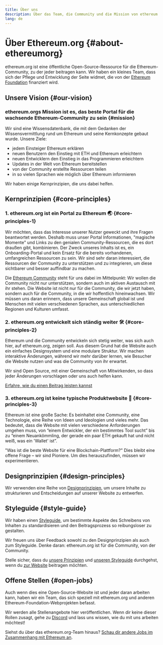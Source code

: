 ```yaml
---
title: Über uns
description: Über das Team, die Community und die Mission von ethereum.org
lang: de
---
```


# Über Ethereum.org \{#about-ethereumorg}

ethereum.org ist eine öffentliche Open-Source-Ressource für die Ethereum-Community, zu der jeder beitragen kann. Wir haben ein kleines Team, dass sich der Pflege und Entwicklung der Seite widmet, die von der [Ethereum Foundation](/foundation/) finanziert wird.

## Unsere Vision \{#our-vision}

### ethereum.orgs Mission ist es, das beste Portal für die wachsende Ethereum-Community zu sein \{#mission}

Wir sind eine Wissensdatenbank, die mit dem Gedanken der Wissensvermittlung rund um Ethereum und seine Kernkonzepte gebaut wurde. Unsere Ziele:

- jedem Einsteiger Ethereum erklären
- neuen Benutzern den Einstieg mit ETH und Ethereum erleichtern
- neuen Entwicklern den Einstieg in das Programmieren erleichtern
- Updates in der Welt von Ethereum bereitstellen
- von der Community erstellte Ressourcen teilen
- in so vielen Sprachen wie möglich über Ethereum informieren

Wir haben einige Kernprinzipien, die uns dabei helfen.

## Kernprinzipien \{#core-principles}

### 1. ethereum.org ist ein Portal zu Ethereum 🌏 \{#core-principles-1}

Wir möchten, dass das Interesse unserer Nutzer geweckt und ihre Fragen beantwortet werden. Deshalb muss unser Portal Informationen, "magische Momente" und Links zu den genialen Community-Ressourcen, die es dort draußen gibt, kombinieren. Der Zweck unseres Inhalts ist es, ein Onboarding-Portal und kein Ersatz für die bereits vorhandenen, umfangreichen Ressourcen zu sein. Wir sind sehr daran interessiert, die Ressourcen der Community zu unterstützen und zu integrieren, um diese sichtbarer und besser auffindbar zu machen.

Die [ Ethereum Community](/community/) steht für uns dabei im Mittelpunkt: Wir wollen die Community nicht nur unterstützen, sondern auch im aktiven Austausch mit ihr stehen. Die Website ist nicht nur für die Community, die wir jetzt haben, sondern auch für die Community, in die wir hoffentlich hineinwachsen. Wir müssen uns daran erinnern, dass unsere Gemeinschaft global ist und Menschen mit vielen verschiedenen Sprachen, aus unterschiedlichen Regionen und Kulturen umfasst.

### 2. ethereum.org entwickelt sich ständig weiter 🛠 \{#core-principles-2}

Ethereum und die Community entwickeln sich stetig weiter, was sich auch hier, auf ethereum.org, zeigen soll. Aus diesem Grund hat die Website auch ein einfaches Designsystem und eine modulare Struktur. Wir machen interaktive Änderungen, während wir mehr darüber lernen, wie Besucher die Website nutzen und was die Community von ihr erwartet.

Wir sind Open Source, mit einer Gemeinschaft von Mitwirkenden, so dass jeder Änderungen vorschlagen oder uns auch helfen kann.

[Erfahre, wie du einen Beitrag leisten kannst](/contributing/)

### 3. ethereum.org ist keine typische Produktwebsite 🦄 \{#core-principles-3}

Ethereum ist eine große Sache: Es beinhaltet eine Community, eine Technologie, eine Reihe von Ideen und Ideologien und vieles mehr. Das bedeutet, dass die Website mit vielen verschiedene Anforderungen umgehen muss, von “einem Entwickler, der ein bestimmtes Tool sucht” bis zu “einem Neuankömmling, der gerade ein paar ETH gekauft hat und nicht weiß, was ein 'Wallet' ist”.

"Was ist die beste Website für eine Blockchain-Plattform?" Dies bleibt eine offene Frage – wir sind Pioniere. Um dies herauszufinden, müssen wir experimentieren.

## Designprinzipien \{#design-principles}

Wir verwenden eine Reihe von [Designprinzipien](/contributing/design-principles/), um unsere Inhalte zu strukturieren und Entscheidungen auf unserer Website zu entwerfen.

## Styleguide \{#style-guide}

Wir haben einen [Styleguide](/contributing/style-guide/), um bestimmte Aspekte des Schreibens von Inhalten zu standardisieren und den Beitragsprozess so reibungsloser zu gestalten.

Wir freuen uns über Feedback sowohl zu den Designprinzipien als auch zum Styleguide. Denke daran: ethereum.org ist für die Community, von der Community.

Stelle sicher, dass du [unsere Prinzipien](/contributing/design-principles/) und [unseren Styleguide](/contributing/style-guide/) durchgehst, wenn du [zur Website](/contributing/) beitragen möchten.

## Offene Stellen \{#open-jobs}

Auch wenn dies eine Open-Source-Website ist und jeder daran arbeiten kann, haben wir ein Team, das sich speziell mit ethereum.org und anderen Ethereum-Foundation-Webprojekten befasst.

Wir werden alle Stellenangebote hier veröffentlichen. Wenn dir keine dieser Rollen zusagt, gehe zu [Discord](https://discord.gg/ethereum-org) und lass uns wissen, wie du mit uns arbeiten möchtest!

Siehst du über das ethereum.org-Team hinaus? [Schau dir andere Jobs im Zusammenhang mit Ethereum an](/community/get-involved/#ethereum-jobs/).
